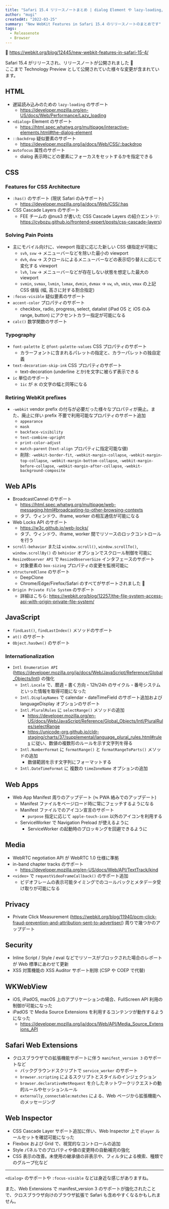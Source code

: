 ```yaml
---
title: "Safari 15.4 リリースノートまとめ | dialog Element や lazy-loading, CSS Cascade Layers サポートなど"
author: "mugi"
createdAt: "2022-03-25"
summary: "New WebKit Features in Safari 15.4 のリリースノートのまとめです"
tags:
  - Releasenote
  - Browser
---
```


🔗 https://webkit.org/blog/12445/new-webkit-features-in-safari-15-4/

Safari 15.4 がリリースされ、リリースノートが公開されました 🎉  
ここまで Technology Preview として公開されていた様々な変更が含まれています。

## HTML

- 遅延読み込みのための `lazy-loading` のサポート
  - https://developer.mozilla.org/en-US/docs/Web/Performance/Lazy_loading
- `<dialog>` Element のサポート  
  - https://html.spec.whatwg.org/multipage/interactive-elements.html#the-dialog-element
- `::backdrop` 疑似要素のサポート  
  - https://developer.mozilla.org/ja/docs/Web/CSS/::backdrop
- `autofocus` 属性のサポート  
  - dialog 表示時にどの要素にフォーカスをセットするかを指定できる

## CSS

### Features for CSS Architecture

- `:has()` のサポート (現状 Safari のみサポート)
  - https://developer.mozilla.org/ja/docs/Web/CSS/:has
- CSS Cascade Layers のサポート
  - FEE チームの @nus3 が書いた CSS Cascade Layers の紹介エントリ: https://cybozu.github.io/frontend-expert/posts/css-cascade-layers)

### Solving Pain Points

- 主にモバイル向けに、viewport 指定に応じた新しい CSS 値指定が可能に
  - `svh`, `svw` → メニューバーなどを除いた最小の viewport
  - `dvh`, `dvw` → スクロールによるメニューバーなどの表示切り替えに応じて変化する viewport
  - `lvh`, `lvw` → メニューバーなどが存在しない状態を想定した最大の viewport
  - `svmin`, `svmax`, `lvmin`, `lvmax`, `dvmin`, `dvmax` → `vw`, `vh`, `vmin`, `vmax` の上記 CSS 値版 (幅, 高さに対する割合指定)
- `:focus-visible` 疑似要素のサポート
- `accent-color` プロパティのサポート
  - checkbox, radio, progress, select, datalist (iPad OS と iOS のみ range, button) にアクセントカラー指定が可能になる
- `calc()` 数学関数のサポート

### Typography

- `font-palette` と `@font-palette-values` CSS プロパティのサポート
  - カラーフォントに含まれるパレットの指定と、カラーパレットの独自定義
- `text-decoration-skip-ink` CSS プロパティのサポート
  - text-decoration (underline とか)を文字に被らず表示できる
- `ic` 単位のサポート
  - `1ic` が `水` の文字の幅と同等になる

### Retiring WebKit prefixes

- `-webkit` vendor prefix の付与が必要だった様々なプロパティが廃止。また、廃止に伴い prefix 不要で利用可能なプロパティのサポート追加
  - `appearance`
  - `mask`
  - `backface-visibility`
  - `text-combine-upright`
  - `print-color-adjust`
  - `match-parent` (`text-align` プロパティに指定可能な値)
  - 削除: `-webkit-border-fit`, `-webkit-margin-collapse`, `-webkit-margin-top-collapse`, `-webkit-margin-bottom-collapse`, `-webkit-margin-before-collapse`, `-webkit-margin-after-collapse`, `-webkit-background-composite`

## Web APIs

- BroadcastCannel のサポート
  - https://html.spec.whatwg.org/multipage/web-messaging.html#broadcasting-to-other-browsing-contexts
  - タブ、ウィンドウ、iframe, worker の相互通信が可能になる
- Web Locks API のサポート
  - https://w3c.github.io/web-locks/
  - タブ、ウィンドウ、iframe, worker 間でリソースのロックコントロールを行う
- `scroll-behavior` または `window.scroll()`, `window.scrollTo()`, `window.scrollBy()` の `behivior` オプションでスクロール制御を可能に
- `ResizeObserver API` で `ResizeObserverSize` インタフェースのサポート
  - 対象要素の `box-sizing` プロパティの変更を監視可能に
- `structuredClone` のサポート
  - DeepClone
  - Chrome/Edge/Firefox/Safari のすべてがサポートされました 🎉
- `Origin Private File System` のサポート
  - 詳細はこちら: https://webkit.org/blog/12257/the-file-system-access-api-with-origin-private-file-system/

## JavaScript

- `findLast()`, `findLastIndex()` メソッドのサポート
- `at()` のサポート
- `Object.hasOwn()` のサポート

### Internationalization

- `Intl Enumeration API` (https://developer.mozilla.org/ja/docs/Web/JavaScript/Reference/Global_Objects/Intl) の強化
  - `Intl.Locale` で、暦週・書く方向・12h/24h のサイクル・番号システムといった情報を取得可能になった
  - `Intl.DisplayNames` で calendar・dateTimeField のサポート追加および languageDisplay オプションのサポート
  - `Intl.PluralRules` に `selectRange()` メソッドの追加
    - https://developer.mozilla.org/en-US/docs/Web/JavaScript/Reference/Global_Objects/Intl/PluralRules/selectRange
    - https://unicode-org.github.io/cldr-staging/charts/37/supplemental/language_plural_rules.html#rules に従い、数値の複数形のルールを示す文字列を得る
  - `Intl.NumberFormat` に `formatRange()` と `formatRangeToParts()` メソッドの追加
    - 数値範囲を示す文字列にフォーマットする
  - `Intl.DateTimeFormat` に 複数の `timeZoneName` オプションの追加

## Web Apps

- Web App Manifest 周りのアップデート (≒ PWA 絡みでのアップデート)
  - Manifest ファイルをページロード時に常にフェッチするようになる
  - Manifest ファイルでのアイコン宣言のサポート
    - `purpose` 指定に応じて `apple-touch-icon` 以外のアイコンを利用する
  - ServiceWorker で Navigation Preload が使えるように
    - ServiceWorker の起動時のブロッキングを回避できるように

## Media

- WebRTC negotiation API が WebRTC 1.0 仕様に準拠
- in-band chapter tracks のサポート
  - https://developer.mozilla.org/en-US/docs/Web/API/TextTrack/kind
- `<video>` で `requestVideoFrameCallback()` のサポート追加
  - ビデオフレームの表示可能タイミングでのコールバックとメタデータ受け取りが可能になる

## Privacy

- Private Click Measurement (https://webkit.org/blog/11940/pcm-click-fraud-prevention-and-attribution-sent-to-advertiser/) 周りで幾つかのアップデート

## Security

- Inline Script / Style / eval などでリソースがブロックされた場合のレポートが Web 標準にあわせて更新
- XSS 対策機能の XSS Auditor サポート削除 (CSP や COEP で代替)

## WKWebView

- iOS, iPadOS, macOS 上のアプリケーションの場合、FullScreen API 利用の制御が可能になった
- iPadOS で Media Source Extensions を利用するコンテンツが動作するようになった
  - https://developer.mozilla.org/ja/docs/Web/API/Media_Source_Extensions_API

## Safari Web Extensions

- クロスブラウザでの拡張機能サポートに伴う `manifest_version 3` のサポートなど
  - バックグラウンドスクリプトで `service_worker` のサポート
  - `browser.scripting` によるスクリプトとスタイルのインジェクション
  - `browser.declarativeNetRequest` を介したネットワークリクエストの動的ルールやセッションルール
  - `externally_connectable:matches` による、Web ページから拡張機能へのメッセージング

## Web Inspector

- CSS Cascade Layer サポート追加に伴い、Web Inspector 上で `@layer` ルールセットを確認可能になった
- Flexbox および Grid で、視覚的なコントロールの追加
- Style パネルでのプロパティや値の変更時の自動補完の強化
- CSS 表示の改善。未使用の継承値の非表示や、フィルタによる検索、種類でのグループ化など

---

`<dialog>` のサポートや `:focus-visible` などは身近な感じがありますね。

また、Web Extensions で manifest_version 3 のサポートが強化されたことで、クロスブラウザ向けのブラウザ拡張で Safari も含めやすくなるかもしれません。
